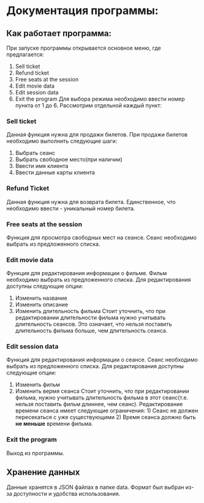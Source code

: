 # Документация программы:

## Как работает программа:
При запуске программы открывается основное меню, где предлагается:
1. Sell ticket
2. Refund ticket
3. Free seats at the session
4. Edit movie data
5. Edit session data
6. Exit the program
Для выбора режима необходимо ввести номер пункта от 1 до 6.
Рассмотрим отдельной каждый пункт:
### Sell ticket
Данная функция нужна для продажи билетов. При продажи билетов необходимо выполнить следующие шаги:
1. Выбрать сеанс
2. Выбрать свободное место(при наличии)
3. Ввести имя клиента
4. Ввести данные карты клиента
### Refund Ticket
Данная функция нужна для возврата билета. Единственное, что необходимо ввести - уникальный номер билета. 
### Free seats at the session
Функция для просмотра свободных мест на сеансе. Сеанс необходимо выбрать из предложенного списка. 
### Edit movie data
Функция для редактирования информации о фильме. Фильм необходимо выбрать из предложенного списка. Для редактирования доступны следующие опции:
1. Изменить название
2. Изменить описание
3. Изменить длительность фильма
Стоит уточнить, что при редактировании длительности фильма нужно учитывать длительность сеансов. Это означает, что нельзя поставить длительность фильма больше, чем длительность сеанса.
### Edit session data
Функция для редактирования информации о сеансе. Сеанс необходимо выбрать из предложенного списка. Для редактирования доступны следующие опции:
1. Изменить фильм
2. Изменить вермя сеанса
Стоит уточнить, что при редактировании фильма, нужно учитывать длительность фильма в этот сеанс(т.е. нельзя поставить фильм длиннее, чем сеанс).
Редактирование времени сеанса имеет следующие ограничения: 1) Сеанс не должен пересекаться с уже существующими 2) Время сеанса должно быть **не меньше** времени фильма.
### Exit the program
Выход из программы.

## Хранение данных

Данные хранятся в JSON файлах в папке data. Формат был выбран из-за доступности и удобства использования.
